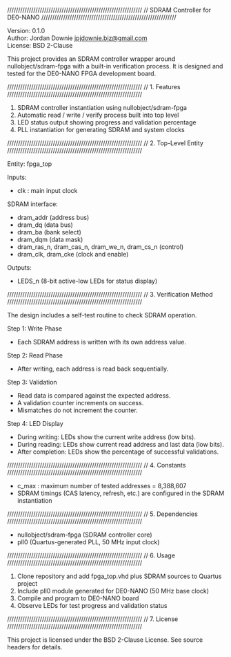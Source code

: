 //////////////////////////////////////////////////////////////
// SDRAM Controller for DE0-NANO
//////////////////////////////////////////////////////////////

Version: 0.1.0  
Author: Jordan Downie <jpjdownie.biz@gmail.com>  
License: BSD 2-Clause  

This project provides an SDRAM controller wrapper around
nullobject/sdram-fpga with a built-in verification process.
It is designed and tested for the DE0-NANO FPGA development board.

//////////////////////////////////////////////////////////////
// 1. Features
//////////////////////////////////////////////////////////////

1) SDRAM controller instantiation using nullobject/sdram-fpga
2) Automatic read / write / verify process built into top level
3) LED status output showing progress and validation percentage
4) PLL instantiation for generating SDRAM and system clocks

//////////////////////////////////////////////////////////////
// 2. Top-Level Entity
//////////////////////////////////////////////////////////////

Entity: fpga_top

Inputs:
  - clk : main input clock

SDRAM interface:
  - dram_addr   (address bus)
  - dram_dq     (data bus)
  - dram_ba     (bank select)
  - dram_dqm    (data mask)
  - dram_ras_n, dram_cas_n, dram_we_n, dram_cs_n (control)
  - dram_clk, dram_cke (clock and enable)

Outputs:
  - LEDS_n (8-bit active-low LEDs for status display)

//////////////////////////////////////////////////////////////
// 3. Verification Method
//////////////////////////////////////////////////////////////

The design includes a self-test routine to check SDRAM operation.

Step 1: Write Phase
  - Each SDRAM address is written with its own address value.

Step 2: Read Phase
  - After writing, each address is read back sequentially.

Step 3: Validation
  - Read data is compared against the expected address.
  - A validation counter increments on success.
  - Mismatches do not increment the counter.

Step 4: LED Display
  - During writing: LEDs show the current write address (low bits).
  - During reading: LEDs show current read address and last data (low bits).
  - After completion: LEDs show the percentage of successful validations.

//////////////////////////////////////////////////////////////
// 4. Constants
//////////////////////////////////////////////////////////////

- c_max : maximum number of tested addresses = 8,388,607
- SDRAM timings (CAS latency, refresh, etc.) are configured in the SDRAM instantiation

//////////////////////////////////////////////////////////////
// 5. Dependencies
//////////////////////////////////////////////////////////////

- nullobject/sdram-fpga (SDRAM controller core)
- pll0 (Quartus-generated PLL, 50 MHz input clock)

//////////////////////////////////////////////////////////////
// 6. Usage
//////////////////////////////////////////////////////////////

1) Clone repository and add fpga_top.vhd plus SDRAM sources to Quartus project
2) Include pll0 module generated for DE0-NANO (50 MHz base clock)
3) Compile and program to DE0-NANO board
4) Observe LEDs for test progress and validation status

//////////////////////////////////////////////////////////////
// 7. License
//////////////////////////////////////////////////////////////

This project is licensed under the BSD 2-Clause License.
See source headers for details.
